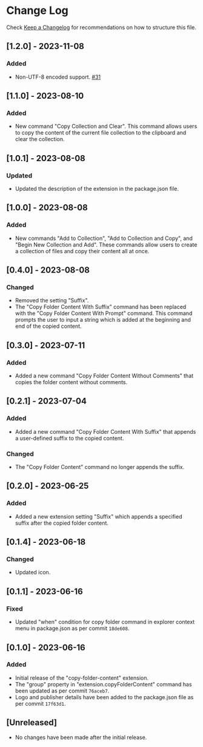 # Change Log

Check [Keep a Changelog](http://keepachangelog.com/) for recommendations on how to structure this file.

## [1.2.0] - 2023-11-08

### Added

- Non-UTF-8 encoded support. [#31](https://github.com/mefengl/vscode-copy-folder-content/issues/31)

## [1.1.0] - 2023-08-10

### Added

- New command "Copy Collection and Clear". This command allows users to copy the content of the current file collection to the clipboard and clear the collection.

## [1.0.1] - 2023-08-08

### Updated

- Updated the description of the extension in the package.json file.

## [1.0.0] - 2023-08-08

### Added

- New commands "Add to Collection", "Add to Collection and Copy", and "Begin New Collection and Add". These commands allow users to create a collection of files and copy their content all at once.

## [0.4.0] - 2023-08-08

### Changed

- Removed the setting "Suffix".
- The "Copy Folder Content With Suffix" command has been replaced with the "Copy Folder Content With Prompt" command. This command prompts the user to input a string which is added at the beginning and end of the copied content.

## [0.3.0] - 2023-07-11

### Added

- Added a new command "Copy Folder Content Without Comments" that copies the folder content without comments.

## [0.2.1] - 2023-07-04

### Added

- Added a new command "Copy Folder Content With Suffix" that appends a user-defined suffix to the copied content.

### Changed

- The "Copy Folder Content" command no longer appends the suffix.

## [0.2.0] - 2023-06-25

### Added

- Added a new extension setting "Suffix" which appends a specified suffix after the copied folder content.

## [0.1.4] - 2023-06-18

### Changed

- Updated icon.

## [0.1.1] - 2023-06-16

### Fixed

- Updated "when" condition for copy folder command in explorer context menu in package.json as per commit `18de608`.

## [0.1.0] - 2023-06-16

### Added

- Initial release of the "copy-folder-content" extension.
- The "group" property in "extension.copyFolderContent" command has been updated as per commit `76aceb7`.
- Logo and publisher details have been added to the package.json file as per commit `17f63d1`.

## [Unreleased]

- No changes have been made after the initial release.
